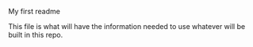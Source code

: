 My first readme

This file is what will have the information needed to use whatever will be built in this repo.
